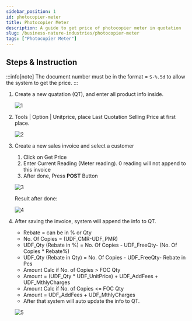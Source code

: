 ```yaml
---
sidebar_position: 1
id: photocopier-meter
title: Photocopier Meter
description: A guide to get price of photocopier meter in quotation
slug: /business-nature-industries/photocopier-meter
tags: ["Photocopier Meter"]
---
```


## Steps & Instruction

:::info[note]
The document number must be in the format = `S-%.5d` to allow the system to get the price.
:::

1. Create a new quatation (QT), and enter all product info inside.

    ![1](/img/business-nature-industries/photocopier-meter/1.png)

2. Tools | Option | Unitprice, place Last Quotation Selling Price at first place.

    ![2](/img/business-nature-industries/photocopier-meter/2.png)

3. Create a new sales invoice and select a customer

    1. Click on Get Price
    2. Enter Current Reading (Meter reading). 0 reading will not append to this invoice
    3. After done, Press **POST** Button

    ![3](/img/business-nature-industries/photocopier-meter/3.png)

    Result after done:

    ![4](/img/business-nature-industries/photocopier-meter/4.png)

4. After saving the invoice, system will append the info to QT.

    - Rebate = can be in % or Qty
    - No. Of Copies = (UDF_CMR-UDF_PMR)
    - UDF_Qty (Rebate in %) = No. Of Copies - UDF_FreeQty- (No. Of Copies * Rebate%)
    - UDF_Qty (Rebate in Qty) = No. Of Copies - UDF_FreeQty- Rebate in Pcs
    - Amount Calc if No. of Copies > FOC Qty
    - Amount = (UDF_Qty * UDF_UnitPrice) + UDF_AddFees + UDF_MthlyCharges
    - Amount Calc if No. of Copies &lt;= FOC Qty
    - Amount = UDF_AddFees + UDF_MthlyCharges
    - After that system will auto update the info to QT.

    ![5](/img/business-nature-industries/photocopier-meter/5.png)
